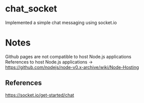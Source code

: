 # chat_socket

Implemented a simple chat messaging using socket.io

# Notes

Github pages are not compatible to host Node.js applications <br>
References to host Node.js applications -> <br>
https://github.com/nodejs/node-v0.x-archive/wiki/Node-Hosting


## References
https://socket.io/get-started/chat
